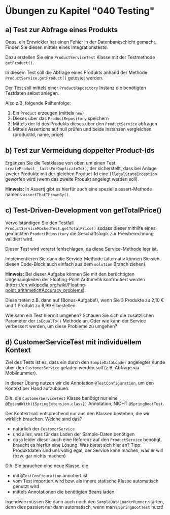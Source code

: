 # Übungen zu Kapitel "040 Testing"

## a) Test zur Abfrage eines Produkts

Oops, ein Entwickler hat einen Fehler in der Datenbankschicht gemacht. Finden Sie diesen mittels
eines Integrationstests!

Dazu erstellen Sie eine `ProductServiceTest` Klasse mit der Testmethode `getProduct()`.

In diesem Test soll die Abfrage eines Produkts anhand der Methode `ProductService.getProduct()`
getestet werden.

Der Test soll mittels einer `ProductRepository` Instanz die benötigten Testdaten selbst anlegen.

Also z.B. folgende Reihenfolge:

1. Ein `Product` erzeugen (mittels `new`)
2. Dieses über das `ProductRepository` speichern
3. Mittels der Id des Produkts dieses über den `ProductService` abfragen
4. Mittels Assertions auf null prüfen und beide Instanzen vergleichen (productId, name, price)

## b) Test zur Vermeidung doppelter Product-Ids

Ergänzen Sie die Testklasse von oben um einen Test `createProduct__failsForDuplicateId()`,
der sicherstellt, dass bei Anlage zweier Produkte mit der gleichen Product-Id
eine `IllegalStateException` geworfen wird (wenn das zweite Produkt angelegt werden soll).

**Hinweis:** In Assertj gibt es hierfür auch eine spezielle assert-Methode
namens `assertThatThrownBy()`.

## c) Test-Driven-Development von getTotalPrice()

Vervollständigen Sie den Testfall `ProductServiceMockedTest.getTotalPrice()`
sodass dieser mithilfe eines gemockten `ProductRepository` die Geschäftslogik zur
Preisberechnung validiert wird.

Dieser Test wird vorerst fehlschlagen, da diese Service-Methode leer ist.

Implementieren Sie dann die Service-Methode (alternativ können Sie sich diesen Code-Block auch
einfach aus dem `solution` Branch ziehen).

**Hinweis:** Bei dieser Aufgabe können Sie mit den berüchtigten Ungenauigkeiten der Floating-Point
Arithmetik konfrontiert
werden (https://en.wikipedia.org/wiki/Floating-point_arithmetic#Accuracy_problems).

Diese treten z.B. dann auf (Bonus-Aufgabe!), wenn Sie 3 Produkte zu 2,10 € und 1 Produkt zu 6,99 €
bestellen.

Wie kann ein Test hiermit umgehen? Schauen Sie sich die zusätzlichen Parameter der `isEqualTo()`
Methode an.
Oder wie kann der Service verbessert werden, um diese Probleme zu umgehen?

## d) CustomerServiceTest mit individuellem Kontext

Ziel des Tests ist es, dass ein durch den `SampleDataLoader` angelegter Kunde über den
`CustomerService` geladen werden soll (z.B. Abfrage via Mobilnummer).

In dieser Übung nutzen wir die Annotation `@TestConfiguration`, um den Kontext per Hand aufzubauen.

D.h. die `CustomerServiceTest` Klasse benötigt nur eine `@ExtendWith({SpringExtension.class})`
Annotation, NICHT `@SpringBootTest`.

Der Kontext soll entsprechend nur aus den Klassen bestehen, die wir wirklich brauchen. Welche sind
das?

* natürlich der `CustomerService`
* und alles, was für das Laden der Sample-Daten benötigen
* da ja leider dieser auch eine Referenz auf den `ProductService` benötigt, braucht es hierfür eine
  Lösung. Was bietet sich hier an? Tipp: Produktdaten sind uns völlig egal, der Service kann machen,
  was er will (bzw. gar nichts machen)

D.h. Sie brauchen eine neue Klasse, die

* mit `@TestConfiguration` annotiert ist
* vom Test importiert wird bzw. als innere statische Klasse automatisch genutzt wird
* mittels Annotationen die benötigten Beans laden

Irgendwie müssen Sie dann auch noch den `SampleDataLoaderRunner` starten, denn dies passiert
nur dann automatisch, wenn man `@SpringBootTest` nutzt!